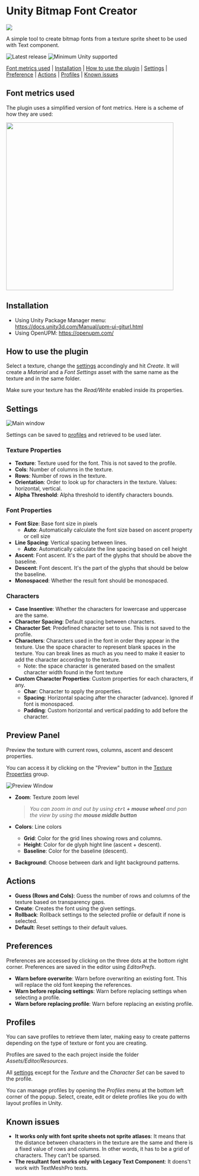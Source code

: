 # Unity Bitmap Font Creator

![](./Documentation/github-cover.png)

A simple tool to create bitmap fonts from a texture sprite sheet to be used with Text component.

![Latest release](https://img.shields.io/github/v/release/kleber-swf/unity-bitmap-font-creator?include_prereleases&style=flat)
![Minimum Unity supported](https://img.shields.io/badge/Unity-2018.3+-57b9d3.svg?style=flat&logo=unity&color=purple)

[Font metrics used](#font-metrics-used) | [Installation](#installation) | [How to use the plugin](#how-to-use-the-plugin) | [Settings](#settings) | [Preference](#preferences) | [Actions](#actions) | [Profiles](#profiles) | [Known issues](#known-issues)

## Font metrics used

The plugin uses a simplified version of font metrics. Here is a scheme of how they are used:

<img src='./Documentation/metrics.png' height='auto' width='450px'>

## Installation

-  Using Unity Package Manager menu: https://docs.unity3d.com/Manual/upm-ui-giturl.html
-  Using OpenUPM: https://openupm.com/

## How to use the plugin

Select a texture, change the [settings](#settings) accondingly and hit _Create_. It will create a _Material_ and a _Font Settings_ asset with the same name as the texture and in the same folder.

Make sure your texture has the _Read/Write_ enabled inside its properties.

## Settings

![Main window](./Documentation/screenshot-01.png)

Settings can be saved to [profiles](#profiles) and retrieved to be used later.

### Texture Properties

-  **Texture**: Texture used for the font. This is not saved to the profile.
-  **Cols**: Number of columns in the texture.
-  **Rows**: Number of rows in the texture.
-  **Orientation**: Order to look up for characters in the texture. Values: horizontal, vertical.
-  **Alpha Threshold**: Alpha threshold to identify characters bounds.

### Font Properties

-  **Font Size**: Base font size in pixels
   -  **Auto**: Automatically calculate the font size based on ascent property or cell size
-  **Line Spacing**: Vertical spacing between lines.
   -  **Auto**: Automatically calculate the line spacing based on cell height
-  **Ascent**: Font ascent. It's the part of the glyphs that should be above the baseline.
-  **Descent**: Font descent. It's the part of the glyphs that should be below the baseline.
-  **Monospaced**: Whether the result font should be monospaced.

### Characters

-  **Case Insentive**: Whether the characters for lowercase and uppercase are the same.
-  **Character Spacing**: Default spacing between characters.
-  **Character Set**: Predefined character set to use. This is not saved to the profile.
-  **Characters**: Characters used in the font in order they appear in the texture. Use the space character to represent blank spaces in the texture. You can break lines as much as you need to make it easier to add the character according to the texture.
   -  Note: the space character is generated based on the smallest character width found in the font texture
-  **Custom Character Properties**: Custom properties for each characters, if any.
   -  **Char**: Character to apply the properties.
   -  **Spacing**: Horizontal spacing after the character (advance). Ignored if font is monospaced.
   -  **Padding**: Custom horizontal and vertical padding to add before the character.

## Preview Panel

Preview the texture with current rows, columns, ascent and descent properties.

You can access it by clicking on the "Preview" button in the [Texture Properties](#texture-properties) group.

![Preview Window](./Documentation/screenshot-02.png)

-  **Zoom**: Texture zoom level

   > _You can zoom in and out by using **`ctrl` + mouse wheel** and pan the view by using the **mouse middle button**_

-  **Colors**: Line colors

   -  **Grid**: Color for the grid lines showing rows and columns.
   -  **Height**: Color for de glyph hight line (ascent + descent).
   -  **Baseline**: Color for the baseline (descent).

-  **Background**: Choose between dark and light background patterns.

## Actions

-  **Guess (Rows and Cols)**: Guess the number of rows and columns of the texture based on transparency gaps.
-  **Create**: Creates the font using the given settings.
-  **Rollback**: Rollback settings to the selected profile or default if none is selected.
-  **Default**: Reset settings to their default values.

## Preferences

Preferences are accessed by clicking on the three dots at the bottom right corner. Preferences are saved in the editor using _EditorPrefs_.

-  **Warn before overwrite**: Warn before overwriting an existing font. This will replace the old font keeping the references.
-  **Warn before replacing settings**: Warn before replacing settings when selecting a profile.
-  **Warn before replacing profile**: Warn before replacing an existing profile.

## Profiles

You can save profiles to retrieve them later, making easy to create patterns depending on the type of texture or font you are creating.

Profiles are saved to the each project inside the folder _Assets/Editor/Resources_.

All [settings](#settings) except for the _Texture_ and the _Character Set_ can be saved to the profile.

You can manage profiles by opening the _Profiles_ menu at the bottom left corner of the popup. Select, create, edit or delete profiles like you do with layout profiles in Unity.

## Known issues

-  **It works only with font sprite sheets not sprite atlases**: It means that the distance between characters in the texture are the same and there is a fixed value of rows and columns. In other words, it has to be a grid of characters. They can't be sparsed.
-  **The resultant font works only with Legacy Text Component**: It doens't work with TextMeshPro texts.
